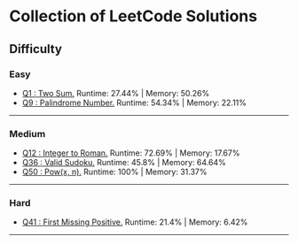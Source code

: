 # Collection of LeetCode Solutions

## Difficulty

### Easy
- [Q1 : Two Sum.](/src/easy/q1_TwoSum/Solution.java)  Runtime: 27.44% | Memory: 50.26%
- [Q9 : Palindrome Number.](/src/easy/q9_PalindromeNumber/Solution.java)  Runtime: 54.34% | Memory: 22.11%
---

### Medium
- [Q12 : Integer to Roman.](/src/medium/q12_IntegerToRoman/Solution.java)  Runtime: 72.69% | Memory: 17.67%
- [Q36 : Valid Sudoku.](/src/medium/q36_ValidSudoku/Solution.java)  Runtime: 45.8% | Memory: 64.64%
- [Q50 : Pow(x, n).](/src/medium/q50_PowXN/Solution.java)  Runtime: 100% | Memory: 31.37%
---

### Hard
- [Q41 : First Missing Positive.](/src/hard/q41_FirstMissingPositive/Solution.java)  Runtime: 21.4% | Memory: 6.42%
---